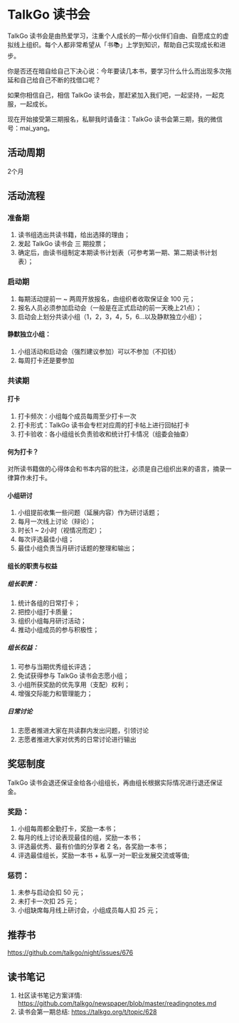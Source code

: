 # TalkGo 读书会
TalkGo 读书会是由热爱学习，注重个人成长的一帮小伙伴们自由、自愿成立的虚拟线上组织。每个人都非常希望从「书📚」上学到知识，帮助自己实现成长和进步。

你是否还在暗自给自己下决心说：今年要读几本书，要学习什么什么而出现多次拖延和自己给自己不断的找借口呢？

如果你相信自己，相信 TalkGo 读书会，那赶紧加入我们吧，一起坚持，一起克服，一起成长。

现在开始接受第三期报名，私聊我时请备注：TalkGo 读书会第三期，我的微信号：mai_yang。

## 活动周期
2个月

## 活动流程

### 准备期
1. 读书组选出共读书籍，给出选择的理由；
2. 发起 TalkGo 读书会 三 期投票；
3. 确定后，由读书组制定本期读书计划表（可参考第一期、第二期读书计划表）；

### 启动期
1. 每期活动提前一 ~ 两周开放报名，由组织者收取保证金 100 元；
2. 报名人员必须参加启动会（一般是在正式启动的前一天晚上21点）；
3. 启动会上划分共读小组（1，2，3，4，5，6...以及静默独立小组）；

#### 静默独立小组：
1. 小组活动和启动会（强烈建议参加）可以不参加（不扣钱）
2. 每周打卡还是要参加

### 共读期

#### 打卡
1. 打卡频次：小组每个成员每周至少打卡一次
2. 打卡形式：TalkGo 读书会专栏对应周的打卡帖上进行回帖打卡
3. 打卡验收：各小组组长负责验收和统计打卡情况（组委会抽查）

#### 何为打卡？
对所读书籍做的心得体会和书本内容的批注，必须是自己组织出来的语言，摘录一律算作未打卡。

#### 小组研讨
1. 小组提前收集一些问题（延展内容）作为研讨话题；
2. 每月一次线上讨论（辩论）；
3. 时长1 ~ 2小时（视情况而定）；
4. 每次评选最佳小组；
5. 最佳小组负责当月研讨话题的整理和输出；

#### 组长的职责与权益

##### 组长职责：
1. 统计各组的日常打卡；
2. 把控小组打卡质量；
3. 组织小组每月研讨活动；
4. 推动小组成员的参与积极性；

##### 组长权益：
1. 可参与当期优秀组长评选；
2. 免试获得参与 TalkGo 读书会志愿小组；
3. 小组所获奖励的优先享用（支配）权利；
4. 增强交际能力和管理能力；

##### 日常讨论
1. 志愿者推进大家在共读群内发出问题，引领讨论
2. 志愿者推进大家对优秀的日常讨论进行输出

## 奖惩制度
TalkGo 读书会退还保证金给各小组组长，再由组长根据实际情况进行退还保证金。

### 奖励：
1. 小组每周都全勤打卡，奖励一本书；
2. 每月的线上讨论表现最佳的组，奖励一本书；
3. 评选最优秀、最有价值的分享者 2 名，各奖励一本书；
4. 评选最佳组长，奖励一本书 + 私享一对一职业发展交流或等值;

### 惩罚：
1. 未参与启动会扣 50 元；
2. 未打卡一次扣 25 元；
3. 小组缺席每月线上研讨会，小组成员每人扣 25 元；

## 推荐书
https://github.com/talkgo/night/issues/676

## 读书笔记
1. 社区读书笔记方案详情: https://github.com/talkgo/newspaper/blob/master/readingnotes.md
2. 读书会第一期总结: https://talkgo.org/t/topic/628
